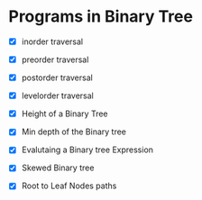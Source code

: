# Programs in Binary Tree

* [x] inorder traversal
* [x] preorder traversal
* [x]  postorder traversal
* [x]  levelorder traversal
* [x]  Height of a Binary Tree 
* [x]  Min depth of the Binary tree 
* [x]  Evalutaing a Binary tree Expression 
* [x]  Skewed Binary tree 
* [x]  Root to Leaf Nodes paths

